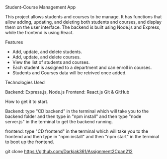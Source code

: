 Student-Course Management App

This project allows students and courses to be manage. It has functions that allow adding, updating, and deleting both students and courses, and display them on the user interface. The backend is built using Node.js and Express, while the frontend is using React.

Features

- Add, update, and delete students.
- Add, update, and delete courses.
- View the list of students and courses.
- Each student is assigned to a department and can enroll in courses.
- Students and Courses data will be retrived once added.

Technologies Used

Backend: Express.js, Node.js
Frontend: React.js
Git & GitHub

How to get it to start.

Backend: type "CD backend" in the terminal which will take you to the backend folder and then type in "npm install" and then type "node server.js" in the terminal to get the backend running.

frontend: type "CD frontend" in the terminal which will take you to the frontend and then type in "npm install" and then "npm start" in the terminal to boot up the frontend.


git clone https://github.com/Darkjak361/Assignment2Cpan212
 

 
